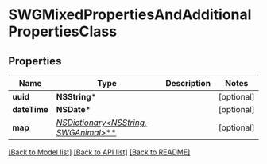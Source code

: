 # SWGMixedPropertiesAndAdditionalPropertiesClass

## Properties
Name | Type | Description | Notes
------------ | ------------- | ------------- | -------------
**uuid** | **NSString*** |  | [optional] 
**dateTime** | **NSDate*** |  | [optional] 
**map** | [**NSDictionary&lt;NSString*, SWGAnimal&gt;***](SWGAnimal.md) |  | [optional] 

[[Back to Model list]](../README.md#documentation-for-models) [[Back to API list]](../README.md#documentation-for-api-endpoints) [[Back to README]](../README.md)


